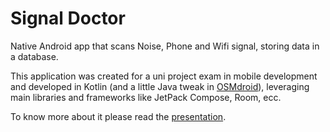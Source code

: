# Signal Doctor
Native Android app that scans Noise, Phone and Wifi signal, storing data in a database. 

This application was created for a uni project exam in mobile development and developed in Kotlin (and a little Java tweak in [OSMdroid](https://github.com/osmdroid/osmdroid)), leveraging main libraries and frameworks like JetPack Compose, Room, ecc.

To know more about it please read the [presentation](Signal_Doctor_presentation.pdf).
